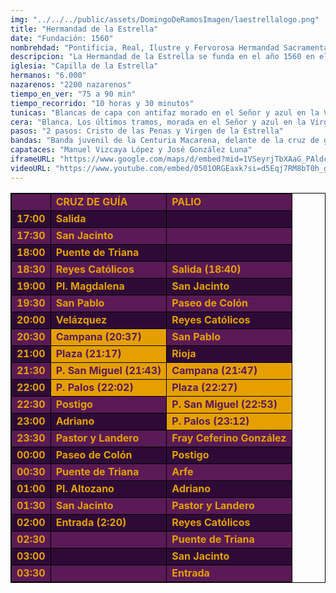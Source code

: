```yaml
---
img: "../../../public/assets/DomingoDeRamosImagen/laestrellalogo.png"
title: "Hermandad de la Estrella"
date: "Fundación: 1560"
nombrehdad: "Pontificia, Real, Ilustre y Fervorosa Hermandad Sacramental y Cofradía de Nazarenos de Nuestro Padre Jesús de las Penas, María Santísima de la Estrella, Triunfo del Santo Lignum Crucis, San Francisco de Paula y Santas Justa y Rufina"
descripcion: "La Hermandad de la Estrella se funda en el año 1560 en el antiguo convento de la Victoria. En 1674 se fusiona con la cofradía de las Penas, que se creó a mitad del siglo XVII. En 1835 se traslada a San Jacinto. Radica en su actual sede canónica desde el año 1976."
iglesia: "Capilla de la Estrella"
hermanos: "6.000"
nazarenos: "2200 nazarenos"
tiempo_en_ver: "75 a 90 min"
tiempo_recorrido: "10 horas y 30 minutos"
tunicas: "Blancas de capa con antifaz morado en el Señor y azul en la Virgen"
cera: "Blanca. Los últimos tramos, morada en el Señor y azul en la Virgen"
pasos: "2 pasos: Cristo de las Penas y Virgen de la Estrella"
bandas: "Banda juvenil de la Centuria Macarena, delante de la cruz de guía. Rosario de Cádiz, tras el primer paso. Nuestra Señora de la Oliva, de Salteras, tras el palio."
capataces: "Manuel Vizcaya López y José González Luna"
iframeURL: "https://www.google.com/maps/d/embed?mid=1VSeyrjTbXAaG_PAldcVhwN_XGtEocB06&ehbc=2E312F"
videoURL: "https://www.youtube.com/embed/0501ORGEaxk?si=d5Eqj7RM8bT0h_gO"
---
```


<table class="recorrido" style="width: 100%; border-collapse: collapse; text-align: left; border: 1px solid black;">
  <tbody>
    <tr style="background-color: #5a1a55; color: #e5a000; font-weight: bold;">
      <td style="border: 1px solid black; text-align: center;"></td>
      <td style="border: 1px solid black;">CRUZ DE GUÍA</td>
      <td style="border: 1px solid black;">PALIO</td>
    </tr>
    <tr style="background-color: #2e0b37; color: #e5a000; font-weight: bold;">
      <td style="border: 1px solid black; text-align: center;">17:00</td>
      <td style="border: 1px solid black;">Salida</td>
      <td style="border: 1px solid black;"></td>
    </tr>
    <tr style="background-color: #5a1a55; color: #e5a000; font-weight: bold;">
      <td style="border: 1px solid black; text-align: center;">17:30</td>
      <td style="border: 1px solid black;">San Jacinto</td>
      <td style="border: 1px solid black;"></td>
    </tr>
    <tr style="background-color: #2e0b37; color: #e5a000; font-weight: bold;">
      <td style="border: 1px solid black; text-align: center;">18:00</td>
      <td style="border: 1px solid black;">Puente de Triana</td>
      <td style="border: 1px solid black;"></td>
    </tr>
    <tr style="background-color: #5a1a55; color: #e5a000; font-weight: bold;">
      <td style="border: 1px solid black; text-align: center;">18:30</td>
      <td style="border: 1px solid black;">Reyes Católicos</td>
      <td style="border: 1px solid black;">Salida (18:40)</td>
    </tr>
    <tr style="background-color: #2e0b37; color: #e5a000; font-weight: bold;">
      <td style="border: 1px solid black; text-align: center;">19:00</td>
      <td style="border: 1px solid black;">Pl. Magdalena</td>
      <td style="border: 1px solid black;">San Jacinto</td>
    </tr>
    <tr style="background-color: #5a1a55; color: #e5a000; font-weight: bold;">
      <td style="border: 1px solid black; text-align: center;">19:30</td>
      <td style="border: 1px solid black;">San Pablo</td>
      <td style="border: 1px solid black;">Paseo de Colón</td>
    </tr>
    <tr style="background-color: #2e0b37; color: #e5a000; font-weight: bold;">
      <td style="border: 1px solid black; text-align: center;">20:00</td>
      <td style="border: 1px solid black;">Velázquez</td>
      <td style="border: 1px solid black;">Reyes Católicos</td>
    </tr>
    <tr style="background-color: #5a1a55; color: #e5a000; font-weight: bold;">
      <td style="border: 1px solid black; text-align: center;">20:30</td>
      <td style="border: 1px solid black; background-color: #e5a000; color: #5a1a55;">Campana (20:37)</td>
      <td style="border: 1px solid black;">San Pablo</td>
    </tr>
    <tr style="background-color: #2e0b37; color: #e5a000; font-weight: bold;">
      <td style="border: 1px solid black; text-align: center;">21:00</td>
      <td style="border: 1px solid black; background-color: #e5a000; color: #5a1a55;">Plaza (21:17)</td>
      <td style="border: 1px solid black;">Rioja</td>
    </tr>
    <tr style="background-color: #5a1a55; color: #e5a000; font-weight: bold;">
      <td style="border: 1px solid black; text-align: center;">21:30</td>
      <td style="border: 1px solid black; background-color: #e5a000; color: #5a1a55;">P. San Miguel (21:43)</td>
      <td style="border: 1px solid black; background-color: #e5a000; color: #5a1a55;">Campana (21:47)</td>
    </tr>
    <tr style="background-color: #2e0b37; color: #e5a000; font-weight: bold;">
      <td style="border: 1px solid black; text-align: center;">22:00</td>
      <td style="border: 1px solid black; background-color: #e5a000; color: #5a1a55;">P. Palos (22:02)</td>
      <td style="border: 1px solid black; background-color: #e5a000; color: #5a1a55;">Plaza (22:27)</td>
    </tr>
    <tr style="background-color: #5a1a55; color: #e5a000; font-weight: bold;">
      <td style="border: 1px solid black; text-align: center;">22:30</td>
      <td style="border: 1px solid black;">Postigo</td>
      <td style="border: 1px solid black; background-color: #e5a000; color: #5a1a55;">P. San Miguel (22:53)</td>
    </tr>
    <tr style="background-color: #2e0b37; color: #e5a000; font-weight: bold;">
      <td style="border: 1px solid black; text-align: center;">23:00</td>
      <td style="border: 1px solid black;">Adriano</td>
      <td style="border: 1px solid black; background-color: #e5a000; color: #5a1a55;">P. Palos (23:12)</td>
    </tr>
    <tr style="background-color: #5a1a55; color: #e5a000; font-weight: bold;">
      <td style="border: 1px solid black; text-align: center;">23:30</td>
      <td style="border: 1px solid black;">Pastor y Landero</td>
      <td style="border: 1px solid black;">Fray Ceferino González</td>
    </tr>
    <tr style="background-color: #2e0b37; color: #e5a000; font-weight: bold;">
      <td style="border: 1px solid black; text-align: center;">00:00</td>
      <td style="border: 1px solid black;">Paseo de Colón</td>
      <td style="border: 1px solid black;">Postigo</td>
    </tr>
    <tr style="background-color: #5a1a55; color: #e5a000; font-weight: bold;">
      <td style="border: 1px solid black; text-align: center;">00:30</td>
      <td style="border: 1px solid black;">Puente de Triana</td>
      <td style="border: 1px solid black;">Arfe</td>
    </tr>
    <tr style="background-color: #2e0b37; color: #e5a000; font-weight: bold;">
      <td style="border: 1px solid black; text-align: center;">01:00</td>
      <td style="border: 1px solid black;">Pl. Altozano</td>
      <td style="border: 1px solid black;">Adriano</td>
    </tr>
    <tr style="background-color: #5a1a55; color: #e5a000; font-weight: bold;">
      <td style="border: 1px solid black; text-align: center;">01:30</td>
      <td style="border: 1px solid black;">San Jacinto</td>
      <td style="border: 1px solid black;">Pastor y Landero</td>
    </tr>
    <tr style="background-color: #2e0b37; color: #e5a000; font-weight: bold;">
      <td style="border: 1px solid black; text-align: center;">02:00</td>
      <td style="border: 1px solid black;">Entrada (2:20)</td>
      <td style="border: 1px solid black;">Reyes Católicos</td>
    </tr>
    <tr style="background-color: #5a1a55; color: #e5a000; font-weight: bold;">
      <td style="border: 1px solid black; text-align: center;">02:30</td>
      <td style="border: 1px solid black;"></td>
      <td style="border: 1px solid black;">Puente de Triana</td>
    </tr>
    <tr style="background-color: #2e0b37; color: #e5a000; font-weight: bold;">
      <td style="border: 1px solid black; text-align: center;">03:00</td>
      <td style="border: 1px solid black;"></td>
      <td style="border: 1px solid black;">San Jacinto</td>
    </tr>
    <tr style="background-color: #5a1a55; color: #e5a000; font-weight: bold;">
      <td style="border: 1px solid black; text-align: center;">03:30</td>
      <td style="border: 1px solid black;"></td>
      <td style="border: 1px solid black;">Entrada</td>
    </tr>
  </tbody>
</table>